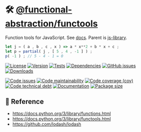 :hammer_and_wrench: [@functional-abstraction/functools](https://functional-abstraction.github.io/functools)
==

Function tools for JavaScript.
See [docs](https://functional-abstraction.github.io/functoolsindex.html).
Parent is [js-library](https://github.com/make-github-pseudonymous-again/js-library).

```js
let j = ( a , b , c , x ) => a * x**2 + b * x + c ;
let p = partial( j , [ 5 , 4 , -1 ] ) ;
p( -1 ) ; // 5 - 4 - 1 = 0
```

[![License](https://img.shields.io/github/license/functional-abstraction/functools.svg)](https://raw.githubusercontent.com/functional-abstraction/functools/main/LICENSE)
[![Version](https://img.shields.io/npm/v/@functional-abstraction/functools.svg)](https://www.npmjs.org/package/@functional-abstraction/functools)
[![Tests](https://img.shields.io/github/workflow/status/functional-abstraction/functools/ci?event=push&label=tests)](https://github.com/functional-abstraction/functools/actions/workflows/ci.yml?query=branch:main)
[![Dependencies](https://img.shields.io/librariesio/github/functional-abstraction/functools.svg)](https://github.com/functional-abstraction/functools/network/dependencies)
[![GitHub issues](https://img.shields.io/github/issues/functional-abstraction/functools.svg)](https://github.com/functional-abstraction/functools/issues)
[![Downloads](https://img.shields.io/npm/dm/@functional-abstraction/functools.svg)](https://www.npmjs.org/package/@functional-abstraction/functools)

[![Code issues](https://img.shields.io/codeclimate/issues/functional-abstraction/functools.svg)](https://codeclimate.com/github/functional-abstraction/functools/issues)
[![Code maintainability](https://img.shields.io/codeclimate/maintainability/functional-abstraction/functools.svg)](https://codeclimate.com/github/functional-abstraction/functools/trends/churn)
[![Code coverage (cov)](https://img.shields.io/codecov/c/gh/functional-abstraction/functools/main.svg)](https://codecov.io/gh/functional-abstraction/functools)
[![Code technical debt](https://img.shields.io/codeclimate/tech-debt/functional-abstraction/functools.svg)](https://codeclimate.com/github/functional-abstraction/functools/trends/technical_debt)
[![Documentation](https://functional-abstraction.github.io/functools/badge.svg)](https://functional-abstraction.github.io/functools/source.html)
[![Package size](https://img.shields.io/bundlephobia/minzip/@functional-abstraction/functools)](https://bundlephobia.com/result?p=@functional-abstraction/functools)

## :scroll: Reference

  - https://docs.python.org/3/library/functions.html
  - https://docs.python.org/3/library/functools.html
  - https://github.com/lodash/lodash
